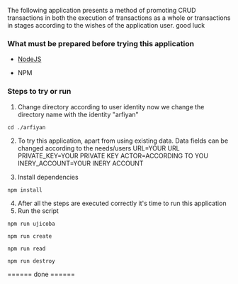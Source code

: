 The following application presents a method of promoting CRUD transactions in both the execution of transactions as a whole or transactions in stages according to the wishes of the application user. good luck

### What must be prepared before trying this application

- [NodeJS](https://nodejs.org/en/)

- NPM

### Steps to try or run

1. Change directory according to user identity
now we change the directory name with the identity "arfiyan"
```shell
cd ./arfiyan
```
2. To try this application, apart from using existing data. Data fields can be changed according to the needs/users
URL=YOUR URL
PRIVATE_KEY=YOUR PRIVATE KEY
ACTOR=ACCORDING TO YOU
INERY_ACCOUNT=YOUR INERY ACCOUNT

3. Install dependencies

```shell
npm install
```
4. After all the steps are executed correctly it's time to run this application
5. Run the script

```
npm run ujicoba
```
```
npm run create
```
```
npm run read
```
```
npm run destroy
```

====== done ======

